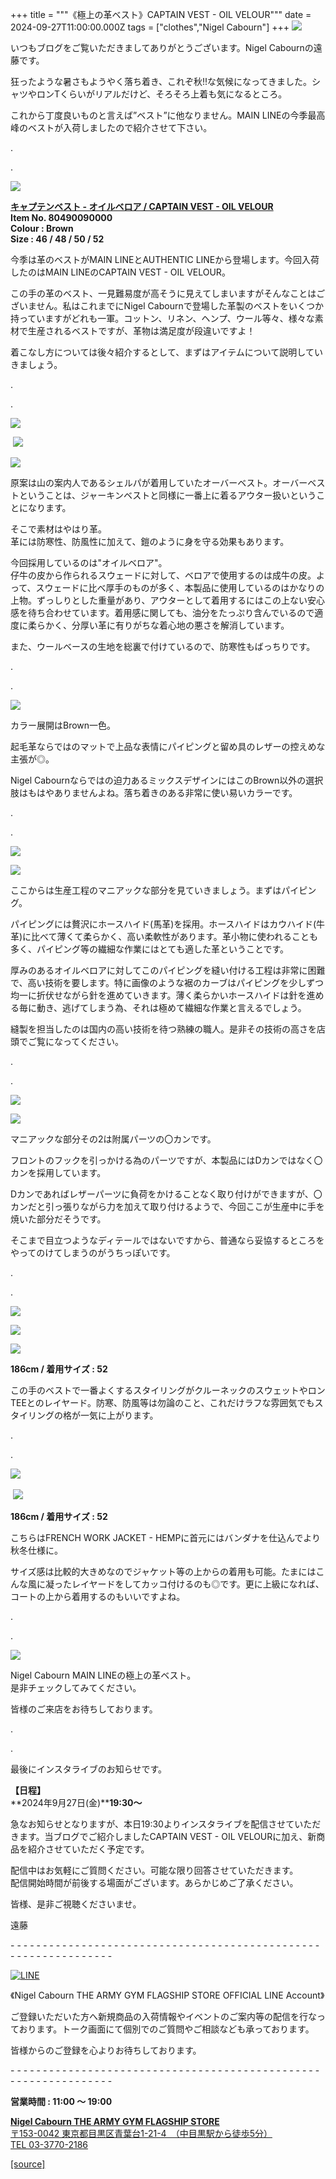 +++
title = """《極上の革ベスト》CAPTAIN VEST - OIL VELOUR"""
date = 2024-09-27T11:00:00.000Z
tags = ["clothes","Nigel Cabourn"]
+++
![](https://cdn.shopify.com/s/files/1/0094/9295/5196/files/IMG_3925_480x480.jpg?v=1727405985)

いつもブログをご覧いただきましてありがとうございます。Nigel Cabournの遠藤です。

狂ったような暑さもようやく落ち着き、これぞ秋!!な気候になってきました。シャツやロンTくらいがリアルだけど、そろそろ上着も気になるところ。

これから丁度良いものと言えば”ベスト”に他なりません。MAIN LINEの今季最高峰のベストが入荷しましたので紹介させて下さい。

.

.

![](https://cdn.shopify.com/s/files/1/0094/9295/5196/files/IMG_3936_480x480.jpg?v=1727405984)

[**キャプテンベスト - オイルベロア / CAPTAIN VEST - OIL VELOUR**](https://cabourn.jp/products/80490090000)  
**Item No. 80490090000**  
**Colour : Brown**  
**Size : 46 / 48 / 50 / 52**

今季は革のベストがMAIN LINEとAUTHENTIC LINEから登場します。今回入荷したのはMAIN LINEのCAPTAIN VEST - OIL VELOUR。

この手の革のベスト、一見難易度が高そうに見えてしまいますがそんなことはございません。私はこれまでにNigel Cabournで登場した革製のベストをいくつか持っていますがどれも一軍。コットン、リネン、ヘンプ、ウール等々、様々な素材で生産されるベストですが、革物は満足度が段違いですよ！

着こなし方については後々紹介するとして、まずはアイテムについて説明していきましょう。

.

.

![](https://cdn.shopify.com/s/files/1/0094/9295/5196/files/IMG_3833_1abe174a-627d-4c33-8405-8ff84412ce1d_480x480.jpg?v=1727405984)  

 ![](https://cdn.shopify.com/s/files/1/0094/9295/5196/files/IMG_7079_cc49f64c-ce21-4a86-b2c9-87a81f9dc9eb_480x480.jpg?v=1727407069)

![](https://cdn.shopify.com/s/files/1/0094/9295/5196/files/IMG_3882_9e1bac3f-f762-48b3-9b1f-97522f674f2d_480x480.jpg?v=1727419072)

原案は山の案内人であるシェルパが着用していたオーバーベスト。オーバーベストということは、ジャーキンベストと同様に一番上に着るアウター扱いということになります。

そこで素材はやはり革。  
革には防寒性、防風性に加えて、鎧のように身を守る効果もあります。

今回採用しているのは"オイルベロア"。  
仔牛の皮から作られるスウェードに対して、ベロアで使用するのは成牛の皮。よって、スウェードに比べ厚手のものが多く、本製品に使用しているのはかなりの上物。ずっしりとした重量があり、アウターとして着用するにはこの上ない安心感を待ち合わせています。着用感に関しても、油分をたっぷり含んでいるので適度に柔らかく、分厚い革に有りがちな着心地の悪さを解消しています。

また、ウールベースの生地を総裏で付けているので、防寒性もばっちりです。

.

.

![](https://cdn.shopify.com/s/files/1/0094/9295/5196/files/IMG_3842_480x480.jpg?v=1727405984)

カラー展開はBrown一色。 

起毛革ならではのマットで上品な表情にパイピングと留め具のレザーの控えめな主張が◎。

Nigel Cabournならではの迫力あるミックスデザインにはこのBrown以外の選択肢はもはやありませんよね。落ち着きのある非常に使い易いカラーです。

.

.

![](https://cdn.shopify.com/s/files/1/0094/9295/5196/files/IMG_3875_480x480.jpg?v=1727405984)

![](https://cdn.shopify.com/s/files/1/0094/9295/5196/files/IMG_3880_79b64020-91b6-4458-96d8-9ecb21e96a03_480x480.jpg?v=1727405984)

  
ここからは生産工程のマニアックな部分を見ていきましょう。まずはパイピング。

パイピングには贅沢にホースハイド(馬革)を採用。ホースハイドはカウハイド(牛革)に比べて薄くて柔らかく、高い柔軟性があります。革小物に使われることも多く、パイピング等の繊細な作業にはとても適した革ということです。

厚みのあるオイルベロアに対してこのパイピングを縫い付ける工程は非常に困難で、高い技術を要します。特に画像のような裾のカーブはパイピングを少しずつ均一に折伏せながら針を進めていきます。薄く柔らかいホースハイドは針を進める毎に動き、逃げてしまう為、それは極めて繊細な作業と言えるでしょう。

縫製を担当したのは国内の高い技術を待つ熟練の職人。是非その技術の高さを店頭でご覧になってください。

.

.

![](https://cdn.shopify.com/s/files/1/0094/9295/5196/files/IMG_3857_757bc21e-7133-4c10-bee2-e15d967d1459_480x480.jpg?v=1727405984)

![](https://cdn.shopify.com/s/files/1/0094/9295/5196/files/IMG_3834_480x480.jpg?v=1727407068)

マニアックな部分その2は附属パーツの〇カンです。

フロントのフックを引っかける為のパーツですが、本製品にはDカンではなく〇カンを採用しています。

Dカンであればレザーパーツに負荷をかけることなく取り付けができますが、〇カンだと引っ張りながら力を加えて取り付けるようで、今回ここが生産中に手を焼いた部分だそうです。

そこまで目立つようなディテールではないですから、普通なら妥協するところをやってのけてしまうのがうちっぽいです。

.

.

![](https://cdn.shopify.com/s/files/1/0094/9295/5196/files/IMG_3826_480x480.jpg?v=1727405984)

![](https://cdn.shopify.com/s/files/1/0094/9295/5196/files/IMG_3859_4e72303f-25ae-4265-af03-6e812cded9c9_480x480.jpg?v=1727405985)

![](https://cdn.shopify.com/s/files/1/0094/9295/5196/files/IMG_3817_480x480.jpg?v=1727405984)  
  
**186cm / 着用サイズ : 52**

この手のベストで一番よくするスタイリングがクルーネックのスウェットやロンTEEとのレイヤード。防寒、防風等は勿論のこと、これだけラフな雰囲気でもスタイリングの格が一気に上がります。

.

.

![](https://cdn.shopify.com/s/files/1/0094/9295/5196/files/IMG_3915_480x480.jpg?v=1727405984) 

 ![](https://cdn.shopify.com/s/files/1/0094/9295/5196/files/IMG_3905_dab2f1e2-ca9a-4acb-836a-81768c8bd56c_480x480.jpg?v=1727405984) 

**186cm / 着用サイズ : 52**

こちらはFRENCH WORK JACKET - HEMPに首元にはバンダナを仕込んでより秋冬仕様に。

サイズ感は比較的大きめなのでジャケット等の上からの着用も可能。たまにはこんな風に凝ったレイヤードをしてカッコ付けるのも◎です。更に上級になれば、コートの上から着用するのもいいですよね。

.

.

![](https://cdn.shopify.com/s/files/1/0094/9295/5196/files/IMG_3838_480x480.jpg?v=1727419857)

Nigel Cabourn MAIN LINEの極上の革ベスト。  
是非チェックしてみてください。

皆様のご来店をお待ちしております。

.

.

最後にインスタライブのお知らせです。

**【日程】**  
**2024年9月27日(金)****19:30～**

急なお知らせとなりますが、本日19:30よりインスタライブを配信させていただきます。当ブログでご紹介しましたCAPTAIN VEST - OIL VELOURに加え、新商品を紹介させていただく予定です。

配信中はお気軽にご質問ください。可能な限り回答させていただきます。   
配信開始時間が前後する場面がございます。あらかじめご了承ください。

皆様、是非ご視聴くださいませ。

遠藤

\- - - - - - - - - - - - - - - - - - - - - - - - - - - - - - - - - - - - - - - - - - - - - - - - - - - - - - - - - - - - - - - -  

[![LINE](https://cdn.shopify.com/s/files/1/0094/9295/5196/files/ja_600x600.png?v=1631941030)](https://lin.ee/NpdpRpF)

《Nigel Cabourn THE ARMY GYM FLAGSHIP STORE OFFICIAL LINE Account》

ご登録いただいた方へ新規商品の入荷情報やイベントのご案内等の配信を行なっております。トーク画面にて個別でのご質問やご相談なども承っております。

皆様からのご登録を心よりお待ちしております。

\- - - - - - - - - - - - - - - - - - - - - - - - - - - - - - - - - - - - - - - - - - - - - - - - - - - - - - - - - - - - - - - - 

**営業時間 : 11:00 〜 19:00**

[**Nigel Cabourn THE ARMY GYM FLAGSHIP STORE**](https://cabourn.jp/pages/flagship)  
[〒153-0042 東京都目黒区青葉台1-21-4　（中目黒駅から徒歩5分）](https://cabourn.jp/pages/flagship)  
[TEL 03-3770-2186](https://cabourn.jp/pages/flagship)

[[source]](https://cabourn.jp/blogs/shop-info/flagship20240927)
